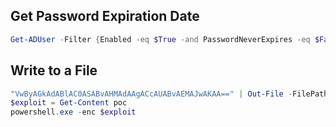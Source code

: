 ## Get Password Expiration Date

```powershell
Get-ADUser -Filter {Enabled -eq $True -and PasswordNeverExpires -eq $False} -Properties "DisplayName", "msDS-UserPasswordExpiryTimeComputed" | Select-Object -Property "DisplayName", @{Name="PasswordExpires";Expression={[datetime]::FromFileTime($_."msDS-UserPasswordExpiryTimeComputed")}} | Sort-Object -Property "PasswordExpires"
```

## Write to a File

```powershell
"VwByAGkAdABlAC0ASABvAHMAdAAgACcAUABvAEMAJwAKAA==" | Out-File -FilePath poc -Encoding ascii
$exploit = Get-Content poc
powershell.exe -enc $exploit
```

```
```